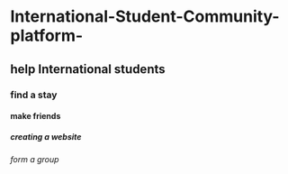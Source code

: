 # International-Student-Community-platform-
## help International students 
### find a stay 
#### make friends 
##### creating a website 
###### form a group 
